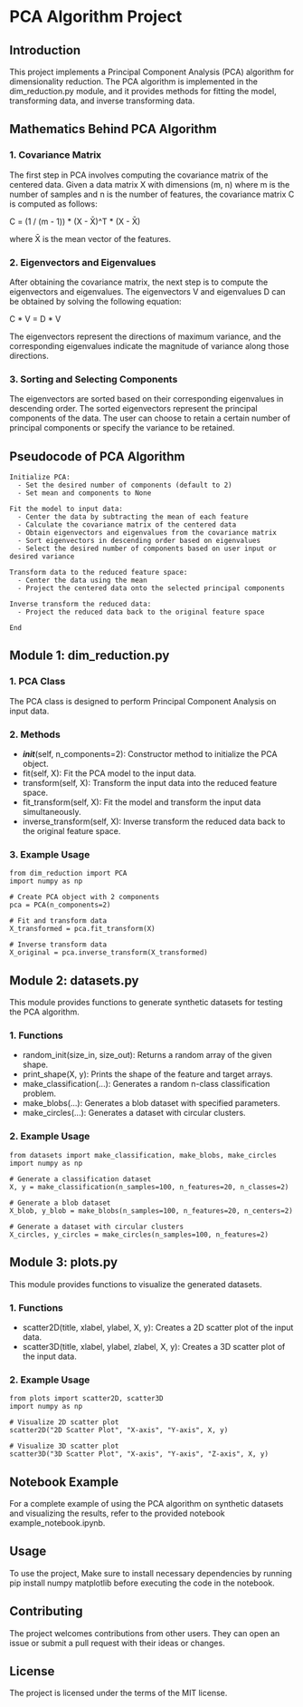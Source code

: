 # PCA Algorithm Project

## Introduction

This project implements a Principal Component Analysis (PCA) algorithm for dimensionality reduction. The PCA algorithm is implemented in the dim_reduction.py module, and it provides methods for fitting the model, transforming data, and inverse transforming data.


## Mathematics Behind PCA Algorithm

### 1. Covariance Matrix

The first step in PCA involves computing the covariance matrix of the centered data. Given a data matrix X with dimensions (m, n) where m is the number of samples and n is the number of features, the covariance matrix C is computed as follows:

C = (1 / (m - 1)) * (X - X̄)^T * (X - X̄)

where X̄ is the mean vector of the features.

### 2. Eigenvectors and Eigenvalues

After obtaining the covariance matrix, the next step is to compute the eigenvectors and eigenvalues. The eigenvectors V and eigenvalues D can be obtained by solving the following equation:

C * V = D * V

The eigenvectors represent the directions of maximum variance, and the corresponding eigenvalues indicate the magnitude of variance along those directions.

### 3. Sorting and Selecting Components

The eigenvectors are sorted based on their corresponding eigenvalues in descending order. The sorted eigenvectors represent the principal components of the data. The user can choose to retain a certain number of principal components or specify the variance to be retained.

## Pseudocode of PCA Algorithm

```
Initialize PCA:
  - Set the desired number of components (default to 2)
  - Set mean and components to None

Fit the model to input data:
  - Center the data by subtracting the mean of each feature
  - Calculate the covariance matrix of the centered data
  - Obtain eigenvectors and eigenvalues from the covariance matrix
  - Sort eigenvectors in descending order based on eigenvalues
  - Select the desired number of components based on user input or desired variance

Transform data to the reduced feature space:
  - Center the data using the mean
  - Project the centered data onto the selected principal components

Inverse transform the reduced data:
  - Project the reduced data back to the original feature space

End
```


## Module 1: dim_reduction.py

### 1. PCA Class

The PCA class is designed to perform Principal Component Analysis on input data.

### 2. Methods

* ___init___(self, n_components=2): Constructor method to initialize the PCA object.
* fit(self, X): Fit the PCA model to the input data.
* transform(self, X): Transform the input data into the reduced feature space.
* fit_transform(self, X): Fit the model and transform the input data simultaneously.
* inverse_transform(self, X): Inverse transform the reduced data back to the original feature space.

### 3. Example Usage

```
from dim_reduction import PCA
import numpy as np

# Create PCA object with 2 components
pca = PCA(n_components=2)

# Fit and transform data
X_transformed = pca.fit_transform(X)

# Inverse transform data
X_original = pca.inverse_transform(X_transformed)
```

## Module 2: datasets.py

This module provides functions to generate synthetic datasets for testing the PCA algorithm.

### 1. Functions

* random_init(size_in, size_out): Returns a random array of the given shape.
* print_shape(X, y): Prints the shape of the feature and target arrays.
* make_classification(...): Generates a random n-class classification problem.
* make_blobs(...): Generates a blob dataset with specified parameters.
* make_circles(...): Generates a dataset with circular clusters.

### 2. Example Usage

```
from datasets import make_classification, make_blobs, make_circles
import numpy as np

# Generate a classification dataset
X, y = make_classification(n_samples=100, n_features=20, n_classes=2)

# Generate a blob dataset
X_blob, y_blob = make_blobs(n_samples=100, n_features=20, n_centers=2)

# Generate a dataset with circular clusters
X_circles, y_circles = make_circles(n_samples=100, n_features=2)
```

## Module 3: plots.py

This module provides functions to visualize the generated datasets.

### 1. Functions

* scatter2D(title, xlabel, ylabel, X, y): Creates a 2D scatter plot of the input data.
* scatter3D(title, xlabel, ylabel, zlabel, X, y): Creates a 3D scatter plot of the input data.

### 2. Example Usage

```
from plots import scatter2D, scatter3D
import numpy as np

# Visualize 2D scatter plot
scatter2D("2D Scatter Plot", "X-axis", "Y-axis", X, y)

# Visualize 3D scatter plot
scatter3D("3D Scatter Plot", "X-axis", "Y-axis", "Z-axis", X, y)
```
## Notebook Example

For a complete example of using the PCA algorithm on synthetic datasets and visualizing the results, refer to the provided notebook example_notebook.ipynb.

## Usage
To use the project, Make sure to install necessary dependencies by running pip install numpy matplotlib before executing the code in the notebook.

## Contributing
The project welcomes contributions from other users. They can open an issue or submit a pull request with their ideas or changes.

## License
The project is licensed under the terms of the MIT license.





